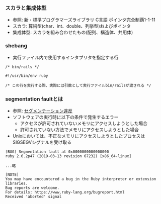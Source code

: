 ### スカラと集成体型
- 参照: 新・標準プログラマーズライブラリ C言語 ポインタ完全制覇1-1-11
- スカラ: 算術型(char、int、double、列挙型)およびポインタ
- 集成体型: スカラを組み合わせたもの(配列、構造体、共用体)

### shebang
- 実行ファイル内で使用するインタプリタを指定する行
```
/* bin/rails */

#!/usr/bin/env ruby

/* この行を実行する際、実際には引数として実行ファイルbin/railsが渡される */
```

### segmentation faultとは
- 参照: [セグメンテーション違反](https://ja.wikipedia.org/wiki/%E3%82%BB%E3%82%B0%E3%83%A1%E3%83%B3%E3%83%86%E3%83%BC%E3%82%B7%E3%83%A7%E3%83%B3%E9%81%95%E5%8F%8D)
- ソフトウェアの実行時に以下の条件で発生するエラー
  - アクセスが許可されていないメモリにアクセスしようとした場合
  - 許可されていない方法でメモリにアクセスしようとした場合
- Unixにおいては、不正なメモリにアクセスしようとしたプロセスはSIGSEGVシグナルを受け取る
```
[BUG] Segmentation fault at 0x0000000000000000
ruby 2.6.2p47 (2019-03-13 revision 67232) [x86_64-linux]

...略

[NOTE]
You may have encountered a bug in the Ruby interpreter or extension libraries.
Bug reports are welcome.
For details: https://www.ruby-lang.org/bugreport.html
Received 'aborted' signal
```
